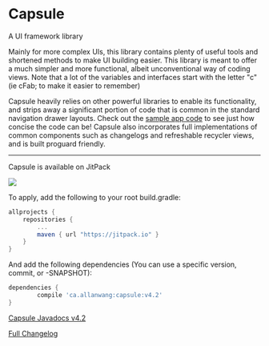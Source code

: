 # Capsule
A UI framework library

<!--Current Release 4.2-->

Mainly for more complex UIs, this library contains plenty of useful tools and shortened methods to make UI building easier.
This library is meant to offer a much simpler and more functional, albeit unconventional way of coding views. Note that a lot of the variables and interfaces start with the letter "c" (ie cFab; to make it easier to remember)

Capsule heavily relies on other powerful libraries to enable its functionality, and strips away a significant portion of code that is common in the standard navigation drawer layouts.
Check out the [sample app code](https://github.com/AllanWang/Capsule/tree/master/sample/src/main/java/ca/allanwang/capsule/sample) to see just how concise the code can be! Capsule also incorporates full implementations of common components such as changelogs and refreshable recycler views, and is built proguard friendly.

------------

Capsule is available on JitPack

[![](https://jitpack.io/v/ca.allanwang/capsule.svg)](https://jitpack.io/#ca.allanwang/capsule)

To apply, add the following to your root build.gradle:

```gradle
allprojects {
	repositories {
		...
		maven { url "https://jitpack.io" }
	}
}
```

And add the following dependencies (You can use a specific version, commit, or -SNAPSHOT):

```gradle
dependencies {
        compile 'ca.allanwang:capsule:v4.2'
}

```

[Capsule Javadocs v4.2](https://jitpack.io/ca/allanwang/capsule/v4.2/javadoc/)

[Full Changelog](https://github.com/AllanWang/Capsule/blob/master/docs/Changelog.md)